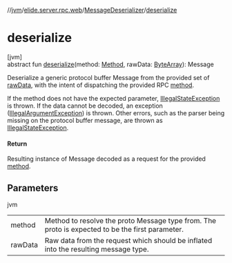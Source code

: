 //[jvm](../../../index.md)/[elide.server.rpc.web](../index.md)/[MessageDeserializer](index.md)/[deserialize](deserialize.md)

# deserialize

[jvm]\
abstract fun [deserialize](deserialize.md)(method: [Method](https://docs.oracle.com/javase/8/docs/api/java/lang/reflect/Method.html), rawData: [ByteArray](https://kotlinlang.org/api/latest/jvm/stdlib/kotlin/-byte-array/index.html)): Message

Deserialize a generic protocol buffer Message from the provided set of [rawData](deserialize.md), with the intent of dispatching the provided RPC [method](deserialize.md).

If the method does not have the expected parameter, [IllegalStateException](https://kotlinlang.org/api/latest/jvm/stdlib/kotlin/-illegal-state-exception/index.html) is thrown. If the data cannot be decoded, an exception ([IllegalArgumentException](https://kotlinlang.org/api/latest/jvm/stdlib/kotlin/-illegal-argument-exception/index.html)) is thrown. Other errors, such as the parser being missing on the protocol buffer message, are thrown as [IllegalStateException](https://kotlinlang.org/api/latest/jvm/stdlib/kotlin/-illegal-state-exception/index.html).

#### Return

Resulting instance of Message decoded as a request for the provided [method](deserialize.md).

## Parameters

jvm

| | |
|---|---|
| method | Method to resolve the proto Message type from. The proto is expected to be the first parameter. |
| rawData | Raw data from the request which should be inflated into the resulting message type. |
